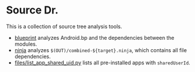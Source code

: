 # Source Dr.

This is a collection of source tree analysis tools.

- [blueprint](blueprint) analyzes Android.bp and the dependencies between the
  modules.
- [ninja](ninja) analyzes `$(OUT)/combined-${target}.ninja`, which contains all
  file dependencies.
- [files/list_app_shared_uid.py](files/list_app_shared_uid.py) lists all
  pre-installed apps with `sharedUserId`.
